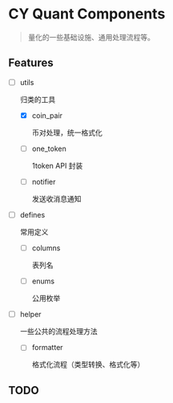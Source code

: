 # CY Quant Components

> 量化的一些基础设施、通用处理流程等。


## Features

- [ ] utils

  归类的工具

  - [X] coin_pair
  
    币对处理，统一格式化

  - [ ] one_token

    1token API 封装

  - [ ] notifier

    发送收消息通知

- [ ] defines

  常用定义

  - [ ] columns

    表列名
    
  - [ ] enums

    公用枚举

- [ ] helper

  一些公共的流程处理方法

  - [ ] formatter

    格式化流程（类型转换、格式化等）


## TODO

